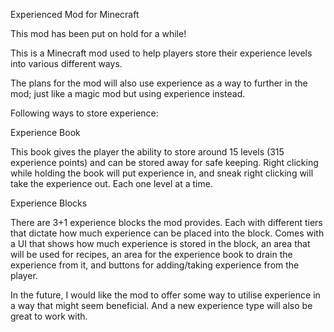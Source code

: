 Experienced Mod for Minecraft

This mod has been put on hold for a while!

This is a Minecraft mod used to help players store their experience levels into various different ways.

The plans for the mod will also use experience as a way to further in the mod; just like a magic mod but using experience instead.

Following ways to store experience:

Experience Book

This book gives the player the ability to store around 15 levels (315 experience points) and can be stored away for safe keeping. Right clicking while holding the book will put experience in, and sneak right clicking will take the experience out. Each one level at a time.

Experience Blocks

There are 3+1 experience blocks the mod provides. Each with different tiers that dictate how much experience can be placed into the block. Comes with a UI that shows how much experience is stored in the block, an area that will be used for recipes, an area for the experience book to drain the experience from it, and buttons for adding/taking experience from the player.

In the future, I would like the mod to offer some way to utilise experience in a way that might seem beneficial. And a new experience type will also be great to work with.